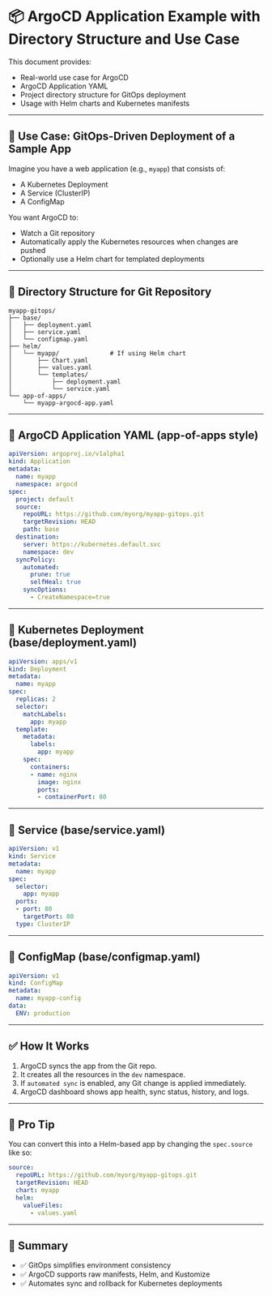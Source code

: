 
# 📦 ArgoCD Application Example with Directory Structure and Use Case

This document provides:

- Real-world use case for ArgoCD
- ArgoCD Application YAML
- Project directory structure for GitOps deployment
- Usage with Helm charts and Kubernetes manifests

---

## 🎯 Use Case: GitOps-Driven Deployment of a Sample App

Imagine you have a web application (e.g., `myapp`) that consists of:

- A Kubernetes Deployment
- A Service (ClusterIP)
- A ConfigMap

You want ArgoCD to:

- Watch a Git repository
- Automatically apply the Kubernetes resources when changes are pushed
- Optionally use a Helm chart for templated deployments

---

## 📁 Directory Structure for Git Repository

```
myapp-gitops/
├── base/
│   ├── deployment.yaml
│   ├── service.yaml
│   └── configmap.yaml
├── helm/
│   └── myapp/              # If using Helm chart
│       ├── Chart.yaml
│       ├── values.yaml
│       └── templates/
│           ├── deployment.yaml
│           └── service.yaml
└── app-of-apps/
    └── myapp-argocd-app.yaml
```

---

## 📄 ArgoCD Application YAML (app-of-apps style)

```yaml
apiVersion: argoproj.io/v1alpha1
kind: Application
metadata:
  name: myapp
  namespace: argocd
spec:
  project: default
  source:
    repoURL: https://github.com/myorg/myapp-gitops.git
    targetRevision: HEAD
    path: base
  destination:
    server: https://kubernetes.default.svc
    namespace: dev
  syncPolicy:
    automated:
      prune: true
      selfHeal: true
    syncOptions:
      - CreateNamespace=true
```

---

## 🧾 Kubernetes Deployment (base/deployment.yaml)

```yaml
apiVersion: apps/v1
kind: Deployment
metadata:
  name: myapp
spec:
  replicas: 2
  selector:
    matchLabels:
      app: myapp
  template:
    metadata:
      labels:
        app: myapp
    spec:
      containers:
      - name: nginx
        image: nginx
        ports:
        - containerPort: 80
```

---

## 🧾 Service (base/service.yaml)

```yaml
apiVersion: v1
kind: Service
metadata:
  name: myapp
spec:
  selector:
    app: myapp
  ports:
  - port: 80
    targetPort: 80
  type: ClusterIP
```

---

## 🧾 ConfigMap (base/configmap.yaml)

```yaml
apiVersion: v1
kind: ConfigMap
metadata:
  name: myapp-config
data:
  ENV: production
```

---

## ✅ How It Works

1. ArgoCD syncs the app from the Git repo.
2. It creates all the resources in the `dev` namespace.
3. If `automated sync` is enabled, any Git change is applied immediately.
4. ArgoCD dashboard shows app health, sync status, history, and logs.

---

## 🧠 Pro Tip

You can convert this into a Helm-based app by changing the `spec.source` like so:

```yaml
source:
  repoURL: https://github.com/myorg/myapp-gitops.git
  targetRevision: HEAD
  chart: myapp
  helm:
    valueFiles:
      - values.yaml
```

---

## 📌 Summary

- ✅ GitOps simplifies environment consistency
- ✅ ArgoCD supports raw manifests, Helm, and Kustomize
- ✅ Automates sync and rollback for Kubernetes deployments
